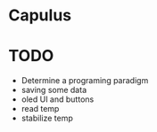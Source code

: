 # Capulus

# TODO
- Determine a programing paradigm
- saving some data
- oled UI and buttons
- read temp
- stabilize temp
